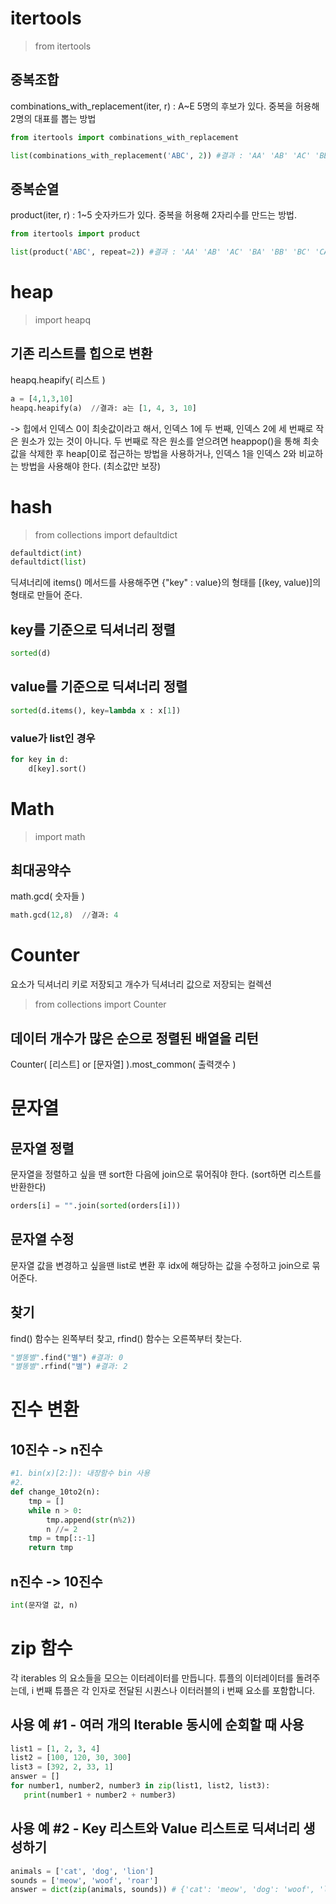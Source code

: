 # itertools
> from itertools

## 중복조합
combinations_with_replacement(iter, r) : A~E 5명의 후보가 있다. 중복을 허용해 2명의 대표를 뽑는 방법
```python
from itertools import combinations_with_replacement

list(combinations_with_replacement('ABC', 2)) #결과 : 'AA' 'AB' 'AC' 'BB' 'BC' 'CC' 
```

## 중복순열
product(iter, r) : 1~5 숫자카드가 있다. 중복을 허용해 2자리수를 만드는 방법.
```python
from itertools import product

list(product('ABC', repeat=2)) #결과 : 'AA' 'AB' 'AC' 'BA' 'BB' 'BC' 'CA' 'CB' 'CC'
```


# heap
> import heapq

## 기존 리스트를 힙으로 변환
heapq.heapify( 리스트 )

```python
a = [4,1,3,10]
heapq.heapify(a)  //결과: a는 [1, 4, 3, 10]
```
-> 힙에서 인덱스 0이 최솟값이라고 해서, 인덱스 1에 두 번째, 인덱스 2에 세 번째로 작은 원소가 있는 것이 아니다.
두 번째로 작은 원소를 얻으려면 heappop()을 통해 최솟값을 삭제한 후 heap[0]로 접근하는 방법을 사용하거나, 인덱스 1을 인덱스 2와 비교하는 방법을 사용해야 한다. (최소값만 보장)


# hash
> from collections import defaultdict </br>
 ```python
defaultdict(int)
defaultdict(list)
```
딕셔너리에 items() 메서드를 사용해주면 {"key" : value}의 형태를 [(key, value)]의 형태로 만들어 준다.
## key를 기준으로 딕셔너리 정렬
```python
sorted(d)
```

## value를 기준으로 딕셔너리 정렬
```python
sorted(d.items(), key=lambda x : x[1])
```
### value가 list인 경우
```python
for key in d:
    d[key].sort()
```

# Math
> import math

## 최대공약수
math.gcd( 숫자들 )

```python
math.gcd(12,8)  //결과: 4
```

# Counter
요소가 딕셔너리 키로 저장되고 개수가 딕셔너리 값으로 저장되는 컬렉션
> from collections import Counter

## 데이터 개수가 많은 순으로 정렬된 배열을 리턴
Counter( [리스트] or [문자열] ).most_common( 출력갯수 )

# 문자열
## 문자열 정렬
문자열을 정렬하고 싶을 땐 sort한 다음에 join으로 묶어줘야 한다. (sort하면 리스트를 반환한다)
```python
orders[i] = "".join(sorted(orders[i]))
```

## 문자열 수정
문자열 값을 변경하고 싶을땐 list로 변환 후 idx에 해당하는 값을 수정하고 join으로 묶어준다.

## 찾기
find() 함수는 왼쪽부터 찾고, rfind() 함수는 오른쪽부터 찾는다.
```python
"별똥별".find("별") #결과: 0
"별똥별".rfind("별") #결과: 2
```

# 진수 변환
## 10진수 -> n진수
```python
#1. bin(x)[2:]): 내장함수 bin 사용
#2. 
def change_10to2(n):
    tmp = []
    while n > 0:
        tmp.append(str(n%2))
        n //= 2
    tmp = tmp[::-1]
    return tmp
```

## n진수 -> 10진수
```python
int(문자열 값, n)
```

# zip 함수
각 iterables 의 요소들을 모으는 이터레이터를 만듭니다.
튜플의 이터레이터를 돌려주는데, i 번째 튜플은 각 인자로 전달된 시퀀스나 이터러블의 i 번째 요소를 포함합니다.
## 사용 예 #1 - 여러 개의 Iterable 동시에 순회할 때 사용
```python
list1 = [1, 2, 3, 4]
list2 = [100, 120, 30, 300]
list3 = [392, 2, 33, 1]
answer = []
for number1, number2, number3 in zip(list1, list2, list3):
   print(number1 + number2 + number3)
```
## 사용 예 #2 - Key 리스트와 Value 리스트로 딕셔너리 생성하기
```python
animals = ['cat', 'dog', 'lion']
sounds = ['meow', 'woof', 'roar']
answer = dict(zip(animals, sounds)) # {'cat': 'meow', 'dog': 'woof', 'lion': 'roar'}
```
